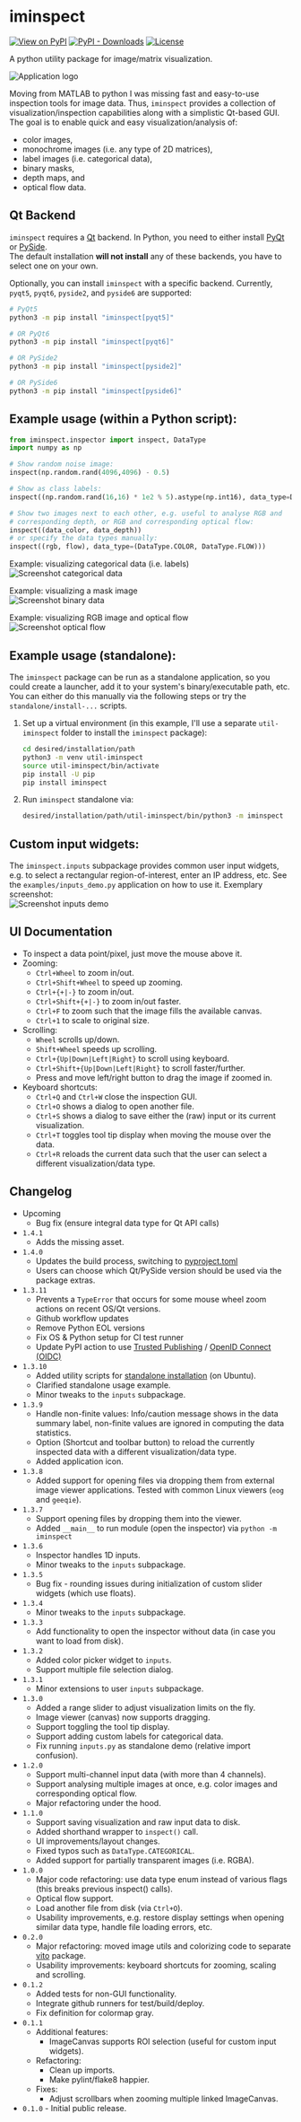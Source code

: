 # iminspect
[![View on PyPI](https://img.shields.io/pypi/v/iminspect.svg)](https://pypi.org/project/iminspect)
[![PyPI - Downloads](https://img.shields.io/pypi/dm/iminspect.svg)](https://pypi.org/project/iminspect)
[![License](https://img.shields.io/badge/license-MIT-blue.svg)](https://github.com/snototter/iminspect/blob/master/LICENSE?raw=true)

A python utility package for image/matrix visualization.

![Application logo](https://github.com/snototter/iminspect/blob/master/screenshots/logo.png?raw=true "Application logo")

Moving from MATLAB to python I was missing fast and easy-to-use inspection tools for image data.
Thus, `iminspect` provides a collection of visualization/inspection capabilities along with a simplistic Qt-based GUI.
The goal is to enable quick and easy visualization/analysis of:
* color images,
* monochrome images (i.e. any type of 2D matrices),
* label images (i.e. categorical data),
* binary masks,
* depth maps, and
* optical flow data.


## Qt Backend
`iminspect` requires a [Qt](https://www.qt.io/) backend. In Python, you need to
either install [PyQt](https://www.riverbankcomputing.com/software/pyqt/download)
or [PySide](https://doc.qt.io/qtforpython-6/).  
The default installation **will not install** any of these backends, you have
to select one on your own.

Optionally, you can install `iminspect` with a specific backend. Currently,
`pyqt5`, `pyqt6`, `pyside2`, and `pyside6` are supported:
```bash
# PyQt5
python3 -m pip install "iminspect[pyqt5]"

# OR PyQt6
python3 -m pip install "iminspect[pyqt6]"

# OR PySide2
python3 -m pip install "iminspect[pyside2]"

# OR PySide6
python3 -m pip install "iminspect[pyside6]"
```

## Example usage (within a Python script):
```python
from iminspect.inspector import inspect, DataType
import numpy as np

# Show random noise image:
inspect(np.random.rand(4096,4096) - 0.5)

# Show as class labels:
inspect((np.random.rand(16,16) * 1e2 % 5).astype(np.int16), data_type=DataType.CATEGORICAL)

# Show two images next to each other, e.g. useful to analyse RGB and
# corresponding depth, or RGB and corresponding optical flow:
inspect((data_color, data_depth))
# or specify the data types manually:
inspect((rgb, flow), data_type=(DataType.COLOR, DataType.FLOW)))
```

Example: visualizing categorical data (i.e. labels)<br/>
![Screenshot categorical data](https://github.com/snototter/iminspect/blob/master/screenshots/categorical.jpg?raw=true "iminspect GUI")

Example: visualizing a mask image<br/>
![Screenshot binary data](https://github.com/snototter/iminspect/blob/master/screenshots/mask.jpg?raw=true "iminspect GUI")

Example: visualizing RGB image and optical flow<br/>
![Screenshot optical flow](https://github.com/snototter/iminspect/blob/master/screenshots/rgb-flow.jpg?raw=true "iminspect GUI")


## Example usage (standalone):
The `iminspect` package can be run as a standalone application, so you could create a launcher, add it to your system's binary/executable path, etc.
You can either do this manually via the following steps or try the `standalone/install-...` scripts.

1. Set up a virtual environment (in this example, I'll use a separate `util-iminspect` folder to install the `iminspect` package):
    ```bash
    cd desired/installation/path
    python3 -m venv util-iminspect
    source util-iminspect/bin/activate
    pip install -U pip
    pip install iminspect
    ```
2. Run `iminspect` standalone via:
    ```bash
    desired/installation/path/util-iminspect/bin/python3 -m iminspect
    ```


## Custom input widgets:
The `iminspect.inputs` subpackage provides common user input widgets, e.g. to select a rectangular region-of-interest, enter an IP address, etc. See the `examples/inputs_demo.py` application on how to use it. Exemplary screenshot:<br/>
![Screenshot inputs demo](https://github.com/snototter/iminspect/blob/master/screenshots/input-widgets.jpg?raw=true "Common input widgets")


## UI Documentation
* To inspect a data point/pixel, just move the mouse above it.
* Zooming:
  * `Ctrl+Wheel` to zoom in/out.
  * `Ctrl+Shift+Wheel` to speed up zooming.
  * `Ctrl+{+|-}` to zoom in/out.
  * `Ctrl+Shift+{+|-}` to zoom in/out faster.
  * `Ctrl+F` to zoom such that the image fills the available canvas.
  * `Ctrl+1` to scale to original size.
* Scrolling:
  * `Wheel` scrolls up/down.
  * `Shift+Wheel` speeds up scrolling.
  * `Ctrl+{Up|Down|Left|Right}` to scroll using keyboard.
  * `Ctrl+Shift+{Up|Down|Left|Right}` to scroll faster/further. 
  * Press and move left/right button to drag the image if zoomed in.
* Keyboard shortcuts:
  * `Ctrl+Q` and `Ctrl+W` close the inspection GUI.
  * `Ctrl+O` shows a dialog to open another file.
  * `Ctrl+S` shows a dialog to save either the (raw) input or its current visualization.
  * `Ctrl+T` toggles tool tip display when moving the mouse over the data.
  * `Ctrl+R` reloads the current data such that the user can select a different visualization/data type.


## Changelog
* Upcoming
  * Bug fix (ensure integral data type for Qt API calls)
* `1.4.1`
  * Adds the missing asset.
* `1.4.0`
  * Updates the build process, switching to [pyproject.toml](https://pip.pypa.io/en/stable/reference/build-system/pyproject-toml/)
  * Users can choose which Qt/PySide version should be used via the package extras.
* `1.3.11`
  * Prevents a `TypeError` that occurs for some mouse wheel zoom actions on recent OS/Qt versions.
  * Github workflow updates
  * Remove Python EOL versions
  * Fix OS & Python setup for CI test runner
  * Update PyPI action to use [Trusted Publishing](https://packaging.python.org/en/latest/guides/publishing-package-distribution-releases-using-github-actions-ci-cd-workflows/) / [OpenID Connect (OIDC)](https://docs.github.com/en/actions/deployment/security-hardening-your-deployments/configuring-openid-connect-in-pypi)
* `1.3.10`
  * Added utility scripts for [standalone installation](https://github.com/snototter/iminspect/blob/master/standalone/install-standalone-ubuntu-18.04.sh) (on Ubuntu).
  * Clarified standalone usage example.
  * Minor tweaks to the `inputs` subpackage.
* `1.3.9`
  * Handle non-finite values: Info/caution message shows in the data summary label, non-finite values are ignored in computing the data statistics.
  * Option (Shortcut and toolbar button) to reload the currently inspected data with a different visualization/data type.
  * Added application icon.
* `1.3.8`
  * Added support for opening files via dropping them from external image viewer applications. Tested with common Linux viewers (`eog` and `geeqie`).
* `1.3.7`
  * Support opening files by dropping them into the viewer.
  * Added `__main__` to run module (open the inspector) via `python -m iminspect`
* `1.3.6`
  * Inspector handles 1D inputs.
  * Minor tweaks to the `inputs` subpackage.
* `1.3.5`
  * Bug fix - rounding issues during initialization of custom slider widgets (which use floats).
* `1.3.4`
  * Minor tweaks to the `inputs` subpackage.
* `1.3.3`
  * Add functionality to open the inspector without data (in case you want to load from disk).
* `1.3.2`
  * Added color picker widget to `inputs`.
  * Support multiple file selection dialog.
* `1.3.1`
  * Minor extensions to user `inputs` subpackage.
* `1.3.0`
  * Added a range slider to adjust visualization limits on the fly.
  * Image viewer (canvas) now supports dragging.
  * Support toggling the tool tip display.
  * Support adding custom labels for categorical data.
  * Fix running `inputs.py` as standalone demo (relative import confusion).
* `1.2.0`
  * Support multi-channel input data (with more than 4 channels).
  * Support analysing multiple images at once, e.g. color images and corresponding optical flow.
  * Major refactoring under the hood.
* `1.1.0`
  * Support saving visualization and raw input data to disk.
  * Added shorthand wrapper to `inspect()` call.
  * UI improvements/layout changes.
  * Fixed typos such as `DataType.CATEGORICAL`.
  * Added support for partially transparent images (i.e. RGBA).
* `1.0.0`
  * Major code refactoring: use data type enum instead of various flags (this breaks previous inspect() calls).
  * Optical flow support.
  * Load another file from disk (via `Ctrl+O`).
  * Usability improvements, e.g. restore display settings when opening similar data type, handle file loading errors, etc.
* `0.2.0`
  * Major refactoring: moved image utils and colorizing code to separate [vito](https://github.com/snototter/vito) package.
  * Usability improvements: keyboard shortcuts for zooming, scaling and scrolling.
* `0.1.2`
  * Added tests for non-GUI functionality.
  * Integrate github runners for test/build/deploy.
  * Fix definition for colormap gray.
* `0.1.1`
  * Additional features:
    * ImageCanvas supports ROI selection (useful for custom input widgets).
  * Refactoring:
    * Clean up imports.
    * Make pylint/flake8 happier.
  * Fixes:
    * Adjust scrollbars when zooming multiple linked ImageCanvas.
* `0.1.0` - Initial public release.

